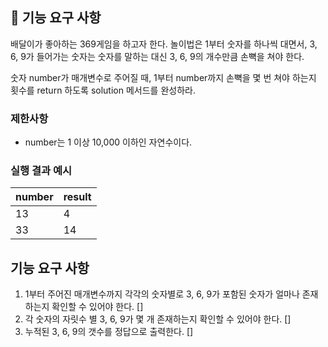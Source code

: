 ## 🚀 기능 요구 사항

배달이가 좋아하는 369게임을 하고자 한다. 놀이법은 1부터 숫자를 하나씩 대면서, 3, 6, 9가 들어가는 숫자는 숫자를 말하는 대신 3, 6, 9의 개수만큼 손뼉을 쳐야 한다.

숫자 number가 매개변수로 주어질 때, 1부터 number까지 손뼉을 몇 번 쳐야 하는지 횟수를 return 하도록 solution 메서드를 완성하라.

### 제한사항

- number는 1 이상 10,000 이하인 자연수이다.

### 실행 결과 예시

| number | result |
| --- | --- |
| 13 | 4 |
| 33 | 14 |

## 기능 요구 사항
1. 1부터 주어진 매개변수까지 각각의 숫자별로 3, 6, 9가 포함된 숫자가 얼마나 존재하는지 확인할 수 있어야 한다. []
2. 각 숫자의 자릿수 별 3, 6, 9가 몇 개 존재하는지 확인할 수 있어야 한다. []
3. 누적된 3, 6, 9의 갯수를 정답으로 출력한다. []
